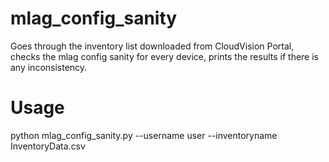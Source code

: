 # mlag_config_sanity

Goes through the inventory list downloaded from CloudVision Portal, checks the mlag config sanity for every device, prints the results if there is any inconsistency.
 
# Usage

python mlag_config_sanity.py --username user --inventoryname InventoryData.csv
